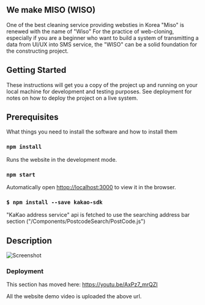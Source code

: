 ## We make MISO (WISO) 
One of the best cleaning service providing websties in Korea "Miso" is renewed with the name of "Wiso"
For the practice of web-cloning, especially if you are a beginner who want to build a system of transmitting a data from UI/UX into SMS service, the "WISO" can be a solid foundation for the constructing project.  


## Getting Started
These instructions will get you a copy of the project up and running on your local machine for development and testing purposes. See deployment for notes on how to deploy the project on a live system.
## Prerequisites
What things you need to install the software and how to install them
### `npm install`

Runs the website in the development mode. <br />
### `npm start`
Automatically open [httop://localhost:3000](httop://localhost:3000) to view it in the browser. 

### `$ npm install --save kakao-sdk`
"KaKao address service" api is fetched to use the searching address bar section ("/Components/PostcodeSearch/PostCode.js")


## Description 
![Screenshot](file:///Users/ykim5470/Documents/123.png)

### Deployment

This section has moved here: https://youtu.be/AxPz7_mrQZI

All the website demo video is uploaded the above url. 
